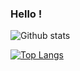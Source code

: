<!--
**Jules-Latapy/Jules-Latapy** is a ✨ _special_ ✨ repository because its `README.md` (this file) appears on your GitHub profile.

Here are some ideas to get you started:

- 🔭 I’m currently working on ...
- 🌱 I’m currently learning ...
- 👯 I’m looking to collaborate on ...
- 🤔 I’m looking for help with ...
- 💬 Ask me about ...
- 📫 How to reach me: ...
- 😄 Pronouns: ...
- ⚡ Fun fact: ...
-->
### Hello !

![Github stats](https://github-readme-stats.vercel.app/api?username=Jules-Latapy&include_all_commits=true&count_private=true&show_icons=true&icon_color=AE81FF&title_color=F92672&text_color=FEED6C&bg_color=202020&border_radius=20%&border_color=047a74)

[![Top Langs](https://github-readme-stats.vercel.app/api/top-langs/?username=Jules-Latapy&hide=HTML&show_icons=true&icon_color=AE81FF&title_color=F92672&text_color=FEED6C&bg_color=202020&border_radius=20%&border_color=047a74&layout=compact)](https://github.com/Jules-Latapy/github-readme-stats)

<!--![counter](https://enkdspcjlqmnsoy.m.pipedream.net)-->
